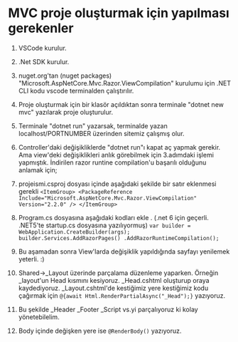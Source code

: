 # MVC proje oluşturmak için yapılması gerekenler

1.  VSCode kurulur.
2.  .Net SDK kurulur.
3.  nuget.org'tan (nuget packages) "Microsoft.AspNetCore.Mvc.Razor.ViewCompilation" kurulumu için .NET CLI kodu vscode terminalden çalıştırılır.
4.  Proje oluşturmak için bir klasör açıldıktan sonra terminale "dotnet new mvc" yazılarak proje oluşturulur.
5.  Terminale "dotnet run" yazarsak, terminalde yazan localhost/PORTNUMBER üzerinden sitemiz çalışmış olur.
6.  Controller'daki değişikliklerde "dotnet run"ı kapat aç yapmak gerekir. Ama view'deki değişiklikleri anlık görebilmek için 3.adımdaki işlemi yapmıştık. İndirilen razor runtine compilation'u başarılı olduğunu anlamak için;
7.  projeismi.csproj dosyası içinde aşağıdaki şekilde bir satır eklenmesi gerekli
    `<ItemGroup> <PackageReference Include="Microsoft.AspNetCore.Mvc.Razor.ViewCompilation" Version="2.2.0" /> </ItemGroup>`
8.  Program.cs dosyasına aşağıdaki kodları ekle . (.net 6 için geçerli. .NET5'te startup.cs dosyasına yazılıyormuş)
    `var builder = WebApplication.CreateBuilder(args); builder.Services.AddRazorPages() .AddRazorRuntimeCompilation();`
9.  Bu aşamadan sonra View'larda değişiklik yapıldığında sayfayı yenilemek yeterli. :)

10. Shared->\_Layout üzerinde parçalama düzenleme yaparken. Örneğin \_layout'un Head kısmını kesiyoruz. \_Head.cshtml oluşturup oraya kaydediyoruz. \_Layout.cshtml'de kestiğimiz yere kestiğimiz kodu çağırmak için `@{await Html.RenderPartialAsync("_Head");}` yazıyoruz.

11. Bu şekilde \_Header \_Footer \_Script vs.yi parçalıyoruz ki kolay yönetebilelim.
12. Body içinde değişken yere ise `@RenderBody()` yazıyoruz.
